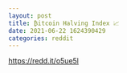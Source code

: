 ```yaml
--- 
layout: post 
title: ₿itcoin Halving Index 📈 
date: 2021-06-22 1624390429 
categories: reddit 
--- 
```

https://redd.it/o5ue5l